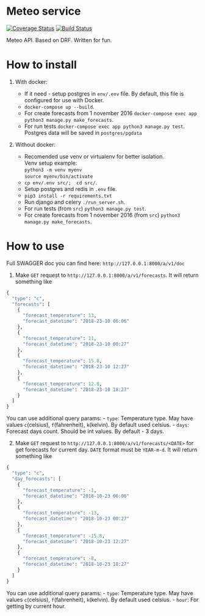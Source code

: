 
Meteo service
=================
[![Coverage Status](https://coveralls.io/repos/github/Ranc58/meteo_service/badge.svg?branch=develop)](https://coveralls.io/github/Ranc58/meteo_service?branch=develop)
[![Build Status](https://travis-ci.org/Ranc58/meteo_service.svg?branch=master)](https://travis-ci.org/Ranc58/meteo_service)


Meteo API. Based on DRF. Written for fun.

# How to install

1) With docker:
    - If it need - setup postgres in `env/.env` file. By default, this file is configured for use with Docker.
    - `docker-compose up --build`.
    - For create forecasts from 1 november 2016 `docker-compose exec app python3 manage.py make_forecasts`.
    - For run tests `docker-compose exec app python3 manage.py test`. \
    Postgres data will be saved in `postgres/pgdata`
    
2) Without docker:
    - Recomended use venv or virtualenv for better isolation.\
      Venv setup example: \
      `python3 -m venv myenv`\
      `source myenv/bin/activate`
    - `cp env/.env src/;  cd src/`.
    - Setup postgres and redis in `.env` file.
    - `pip3 install -r requirements.txt`
    - Run django and celery `./run_server.sh`.
    - For run tests (from `src`) `python3 manage.py test`.
    - For create forecasts from 1 november 2016 (from `src`) `python3 manage.py make_forecasts`.
    
# How to use
Full SWAGGER doc you can find here: `http://127.0.0.1:8000/a/v1/doc` 

1) Make `GET` request to `http://127.0.0.1:8000/a/v1/forecasts`. It will return something like 
```python
{
  "type": "c",
  "forecasts": [
    {
      "forecast_temperature": 13,
      "forecast_datetime": "2018-23-10 06:06"
    },
    {
      "forecast_temperature": 11,
      "forecast_datetime": "2018-23-10 00:27"
    },
    {
      "forecast_temperature": 15.8,
      "forecast_datetime": "2018-23-10 12:27"
    },
    {
      "forecast_temperature": 12.8,
      "forecast_datetime": "2018-23-10 18:27"
    }
  ]
}
```
You can use additional query params:
    - `type`: Temperature type. May have values `c`(celsius), `f`(fahrenheit), `k`(kelvin). By default used celsius.
    - `days`: Forecast days count. Should be int values. By default - 3 days.   

2) Make `GET` request to `http://127.0.0.1:8000/a/v1/forecasts/<DATE>` for get forecasts for current day. `DATE` format must be `YEAR-m-d`. It will return something like
```python
{
  "type": "c",
  "day_forecasts": [
    {
      "forecast_temperature": -1,
      "forecast_datetime": "2018-10-23 06:06"
    },
    {
      "forecast_temperature": -13,
      "forecast_datetime": "2018-10-23 00:27"
    },
    {
      "forecast_temperature": -15.8,
      "forecast_datetime": "2018-10-23 12:27"
    },
    {
      "forecast_temperature": -8,
      "forecast_datetime": "2018-10-23 18:27"
    }
  ]
}    
``` 
You can use additional query params:
    - `type`: Temperature type. May have values `c`(celsius), `f`(fahrenheit), `k`(kelvin). By default used celsius.
    - `hour`: For getting by current hour.
